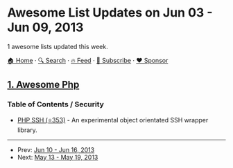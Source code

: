 # Awesome List Updates on Jun 03 - Jun 09, 2013

1 awesome lists updated this week.

[🏠 Home](/README.md) · [🔍 Search](https://www.trackawesomelist.com/search/) · [🔥 Feed](https://www.trackawesomelist.com/week/rss.xml) · [📮 Subscribe](https://trackawesomelist.us17.list-manage.com/subscribe?u=d2f0117aa829c83a63ec63c2f&id=36a103854c) · [❤️  Sponsor](https://github.com/sponsors/theowenyoung)



## [1. Awesome Php](/content/ziadoz/awesome-php/week/README.md)

### Table of Contents / Security

*   [PHP SSH (⭐353)](https://github.com/Herzult/php-ssh) - An experimental object orientated SSH wrapper library.

---

- Prev: [Jun 10 - Jun 16, 2013](/content/2013/23/README.md)
- Next: [May 13 - May 19, 2013](/content/2013/19/README.md)